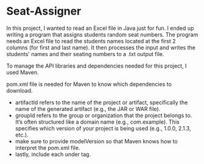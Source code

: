 # Seat-Assigner
In this project, I wanted to read an Excel file in Java just for fun. I ended up writing a program that assigns students random seat numbers. The program needs an Excel file to read the students names located at the first 2 columns (for first and last name). It then processes the input and writes the students' names and their seating numbers to a .txt output file.

To manage the API libraries and dependencies needed for this project, I used Maven.

pom.xml file is needed for Maven to know which dependencies to download.
  - artifactId refers to the name of the project or artifact, specifically the name of the generated artifact (e.g., the JAR or WAR file).
  - groupId refers to the group or organization that the project belongs to. It’s often structured like a domain name (e.g., com.example). This specifies which version of your project is being used (e.g., 1.0.0, 2.1.3, etc.).
  - make sure to provide modelVersion so that Maven knows how to interpret the pom.xml file.
  - lastly, include each <dependency> under <dependencies> tag. 
